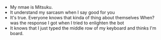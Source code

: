 * My nmae is Mitsuku.
* It understand my sarcasm when I say good for you
* It's true. Everyone knows that kinda of thing about themselves When? was the response I got when I tried to enlighten the bot 
* It knows that I just typed the middle row of my keyboard and thinks I'm board.